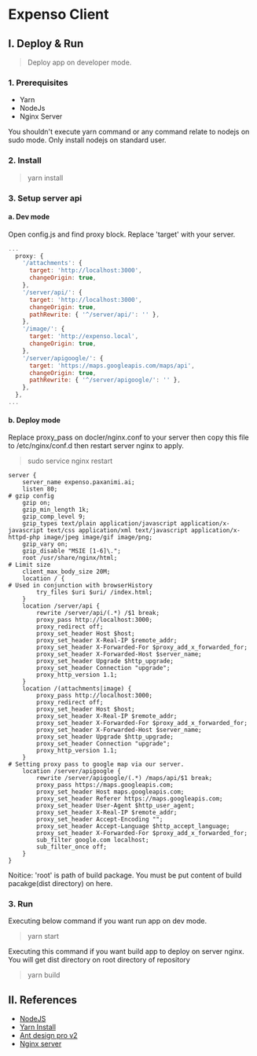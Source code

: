 # Expenso Client

## I. Deploy & Run

> Deploy app on developer mode.

### 1. Prerequisites

- Yarn
- NodeJs
- Nginx Server

You shouldn't execute yarn command or any command relate to nodejs on sudo mode. Only install nodejs on standard user.

### 2. Install

> yarn install

### 3. Setup server api

#### a. Dev mode

Open config.js and find proxy block. Replace 'target' with your server.

```javascript
...
  proxy: {
    '/attachments': {
      target: 'http://localhost:3000',
      changeOrigin: true,
    },
    '/server/api/': {
      target: 'http://localhost:3000',
      changeOrigin: true,
      pathRewrite: { '^/server/api/': '' },
    },
    '/image/': {
      target: 'http://expenso.local',
      changeOrigin: true,
    },
    '/server/apigoogle/': {
      target: 'https://maps.googleapis.com/maps/api',
      changeOrigin: true,
      pathRewrite: { '^/server/apigoogle/': '' },
    },
  },
...
```

#### b. Deploy mode

Replace proxy_pass on docler/nginx.conf to your server then copy this file to /etc/nginx/conf.d then restart server nginx to apply.

> sudo service nginx restart

```nginx
server {
    server_name expenso.paxanimi.ai;
    listen 80;
# gzip config
    gzip on;
    gzip_min_length 1k;
    gzip_comp_level 9;
    gzip_types text/plain application/javascript application/x-javascript text/css application/xml text/javascript application/x-httpd-php image/jpeg image/gif image/png;
    gzip_vary on;
    gzip_disable "MSIE [1-6]\.";
    root /usr/share/nginx/html;
# Limit size
    client_max_body_size 20M;
    location / {
# Used in conjunction with browserHistory
        try_files $uri $uri/ /index.html;
    }
    location /server/api {
        rewrite /server/api/(.*) /$1 break;
        proxy_pass http://localhost:3000;
        proxy_redirect off;
        proxy_set_header Host $host;
        proxy_set_header X-Real-IP $remote_addr;
        proxy_set_header X-Forwarded-For $proxy_add_x_forwarded_for;
        proxy_set_header X-Forwarded-Host $server_name;
        proxy_set_header Upgrade $http_upgrade;
        proxy_set_header Connection "upgrade";
        proxy_http_version 1.1;
    }
    location /(attachments|image) {
        proxy_pass http://localhost:3000;
        proxy_redirect off;
        proxy_set_header Host $host;
        proxy_set_header X-Real-IP $remote_addr;
        proxy_set_header X-Forwarded-For $proxy_add_x_forwarded_for;
        proxy_set_header X-Forwarded-Host $server_name;
        proxy_set_header Upgrade $http_upgrade;
        proxy_set_header Connection "upgrade";
        proxy_http_version 1.1;
    }
# Setting proxy pass to google map via our server.
    location /server/apigoogle {
        rewrite /server/apigoogle/(.*) /maps/api/$1 break;
        proxy_pass https://maps.googleapis.com;
        proxy_set_header Host maps.googleapis.com;
        proxy_set_header Referer https://maps.googleapis.com;
        proxy_set_header User-Agent $http_user_agent;
        proxy_set_header X-Real-IP $remote_addr;
        proxy_set_header Accept-Encoding "";
        proxy_set_header Accept-Language $http_accept_language;
        proxy_set_header X-Forwarded-For $proxy_add_x_forwarded_for;
        sub_filter google.com localhost;
        sub_filter_once off;
    }
}

```

Noitice: 'root' is path of build package. You must be put content of build pacakge(dist directory) on here.

### 3. Run

Executing below command if you want run app on dev mode.

> yarn start

Executing this command if you want build app to deploy on server nginx. You will get dist directory on root directory of repository

> yarn build

## II. References

- [NodeJS](https://nodejs.org/en/)
- [Yarn Install](https://yarnpkg.com/lang/en/docs/install)
- [Ant design pro v2](https://v2-pro.ant.design)
- [Nginx server](https://www.nginx.com/)
